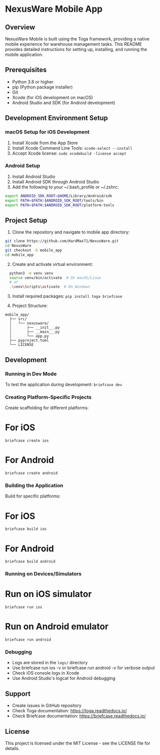 # NexusWare Mobile App

## Overview

NexusWare Mobile is built using the Toga framework, providing a native mobile experience for warehouse management tasks. 
This README provides detailed instructions for setting up, installing, and running the mobile application.

## Prerequisites
- Python 3.8 or higher
- pip (Python package installer)
- Git
- Xcode (for iOS development on macOS)
- Android Studio and SDK (for Android development)

## Development Environment Setup

### macOS Setup for iOS Development
1. Install Xcode from the App Store
2. Install Xcode Command Line Tools:
  `xcode-select --install`
3. Accept Xcode license:
  `sudo xcodebuild -license accept`

### Android Setup
1. Install Android Studio
2. Install Android SDK through Android Studio
3. Add the following to your ~/.bash_profile or ~/.zshrc:
  ```bash
  export ANDROID_SDK_ROOT=$HOME/Library/Android/sdk
  export PATH=$PATH:$ANDROID_SDK_ROOT/tools/bin
  export PATH=$PATH:$ANDROID_SDK_ROOT/platform-tools
  ```

## Project Setup

1. Clone the repository and navigate to mobile app directory:
  ```bash
  git clone https://github.com/HardMax71/NexusWare.git
  cd NexusWare
  git checkout -b mobile_app
  cd mobile_app
  ```

2. Create and activate virtual environment:
```bash
  python3 -m venv venv
  source venv/bin/activate  # On macOS/Linux
  # or
  .\venv\Scripts\activate  # On Windows
```

3. Install required packages:
  `pip install toga briefcase`

4. Project Structure:

```  
mobile_app/
  ├── src/
  │   └── nexusware/
  │       ├── __init__.py
  │       ├── __main__.py
  │       └── app.py
  ├── pyproject.toml
  └── LICENSE
```

## Development

### Running in Dev Mode
To test the application during development:
`briefcase dev`

### Creating Platform-Specific Projects
Create scaffolding for different platforms:
# For iOS
`briefcase create ios`

# For Android
`briefcase create android`

### Building the Application
Build for specific platforms:
# For iOS
`briefcase build ios`

# For Android
`briefcase build android`

### Running on Devices/Simulators
# Run on iOS simulator
`briefcase run ios`

# Run on Android emulator
`briefcase run android`

### Debugging
- Logs are stored in the `logs/` directory
- Use briefcase run ios -v or briefcase run android -v for verbose output
- Check iOS console logs in Xcode
- Use Android Studio's logcat for Android debugging

## Support
- Create issues in GitHub repository
- Check Toga documentation: https://toga.readthedocs.io/
- Check Briefcase documentation: https://briefcase.readthedocs.io/

## License
This project is licensed under the MIT License - see the LICENSE file for details.